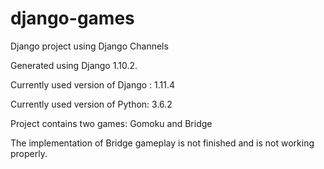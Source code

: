 # django-games
Django project using Django Channels

Generated using Django 1.10.2.

Currently used version of Django : 1.11.4

Currently used version of Python: 3.6.2

Project contains two games: Gomoku and Bridge

The implementation of Bridge gameplay is not finished and is not working properly.
